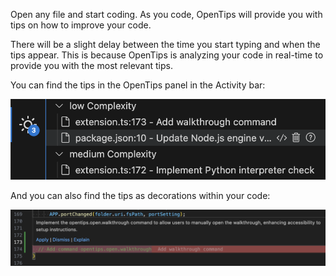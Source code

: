 Open any file and start coding. As you code, OpenTips will provide you with tips on how to improve your code.

There will be a slight delay between the time you start typing and when the tips appear. This is because OpenTips is analyzing your code in real-time to provide you with the most relevant tips.

You can find the tips in the OpenTips panel in the Activity bar:

![activity-bar](./images/activity-bar.png)

And you can also find the tips as decorations within your code:

![tip-in-code](./images/tip-in-code.png)
